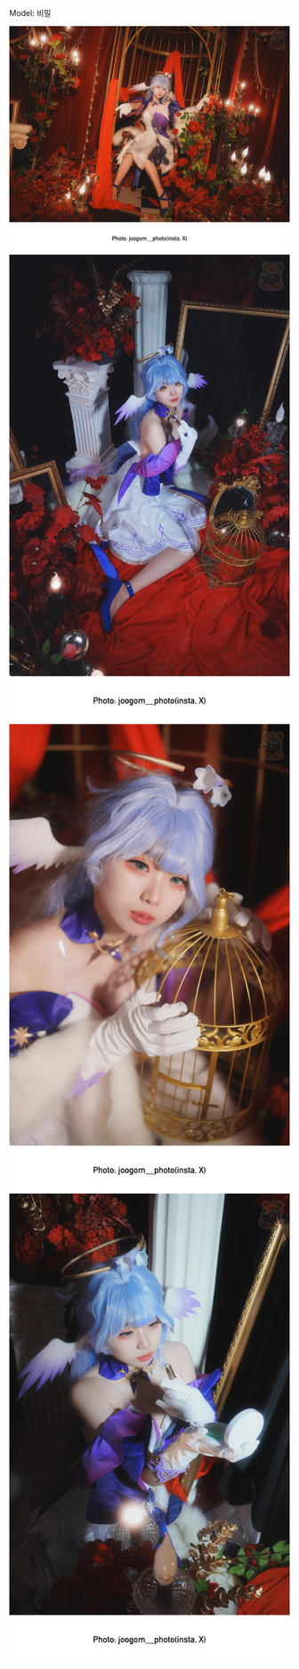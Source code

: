 ﻿---
dddd: 2024.08.22 노아 스타레일 로빈
nickname: Undefined
sns_type: x
sns_id: Undefined
---

<a name="Undefined"></a>
Model: 비밀

![photo0.jpg](/assets/img/2024/08-22/photo0.jpg)
![photo1.jpg](/assets/img/2024/08-22/photo1.jpg)
![photo2.jpg](/assets/img/2024/08-22/photo2.jpg)
![photo3.jpg](/assets/img/2024/08-22/photo3.jpg)